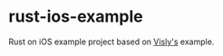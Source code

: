 # rust-ios-example
Rust on iOS example project based on [Visly's](https://github.com/vislyhq) example.
